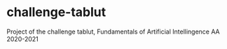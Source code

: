 # challenge-tablut
Project of the challenge tablut, Fundamentals of Artificial Intellingence AA 2020-2021
